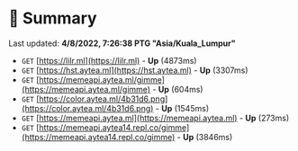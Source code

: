 # 📖 Summary
Last updated: **4/8/2022, 7:26:38 PTG "Asia/Kuala_Lumpur"**

- `GET` [https://lilr.ml](https://lilr.ml) - **Up** (4873ms)
- `GET` [https://hst.aytea.ml](https://hst.aytea.ml) - **Up** (3307ms)
- `GET` [https://memeapi.aytea.ml/gimme](https://memeapi.aytea.ml/gimme) - **Up** (604ms)
- `GET` [https://color.aytea.ml/4b31d6.png](https://color.aytea.ml/4b31d6.png) - **Up** (1545ms)
- `GET` [https://memeapi.aytea.ml](https://memeapi.aytea.ml) - **Up** (273ms)
- `GET` [https://memeapi.aytea14.repl.co/gimme](https://memeapi.aytea14.repl.co/gimme) - **Up** (3846ms)
